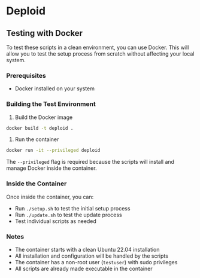 # Deploid

## Testing with Docker

To test these scripts in a clean environment, you can use Docker. This will allow you to test the setup process from scratch without affecting your local system.

### Prerequisites

- Docker installed on your system

### Building the Test Environment

1. Build the Docker image

```bash
docker build -t deploid .
```

1. Run the container

```bash
docker run -it --privileged deploid
```

The `--privileged` flag is required because the scripts will install and manage Docker inside the container.

### Inside the Container

Once inside the container, you can:

- Run `./setup.sh` to test the initial setup process
- Run `./update.sh` to test the update process
- Test individual scripts as needed

### Notes

- The container starts with a clean Ubuntu 22.04 installation
- All installation and configuration will be handled by the scripts
- The container has a non-root user (`testuser`) with sudo privileges
- All scripts are already made executable in the container
